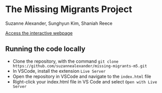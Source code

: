 # The Missing Migrants Project
Suzanne Alexander, Sunghyun Kim, Shaniah Reece

[Access the interactive webpage](https://suzannealexander.github.io/missing-migrants-m5/)

## Running the code locally
- Clone the repository, with the command `git clone https://github.com/suzannealexander/missing-migrants-m5.git`
- In VSCode, install the extension `Live Server`
- Open the repository in VSCode and navigate to the `index.html` file
- Right-click your index.html file in VS Code and select `Open with Live Server`
